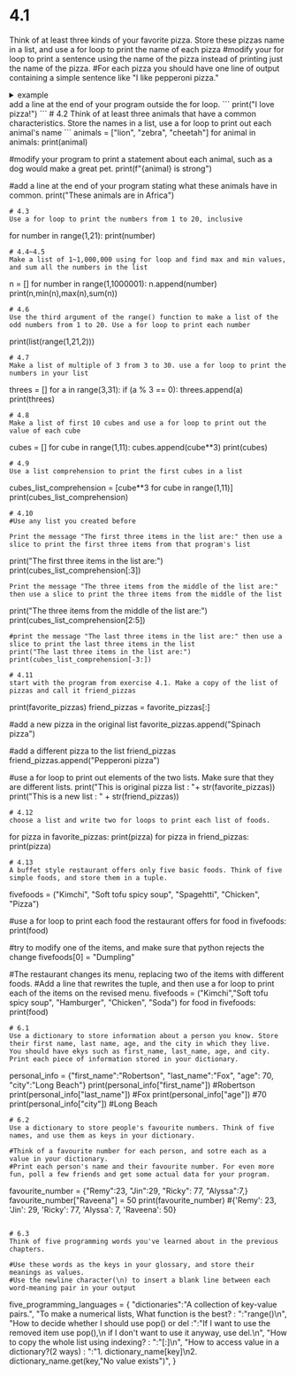 # 4.1 
Think of at least three kinds of your favorite pizza. Store these pizzas name in a list, and use a for loop to print the name of each pizza
#modify your for loop to print a sentence using the name of the pizza instead of printing just the name of the pizza. 
#For each pizza you should have one line of output containing a simple sentence like "I like pepperoni pizza."
<details>
  <summary>example</summary>
  ```
  favorite_pizzas = ["Cheese pizza", "Sweet potato pizza", "Big pizza"]
  for a in favorite_pizzas:
      print(a)
      print("I like {}.".format(a))
  ```
</details>
add a line at the end of your program outside the for loop.
```
print("I love pizza!")
```
# 4.2
Think of at least three animals that have a common characteristics. Store the names in a list, use a for loop to print out each animal's name
```
animals = ["lion", "zebra", "cheetah"]
for animal in animals:
  print(animal)
  
#modify your program to print a statement about each animal, such as a dog would make a great pet.
  print(f"{animal} is strong")

#add a line at the end of your program stating what these animals have in common.
print("These animals are in Africa")
      
```      
# 4.3
Use a for loop to print the numbers from 1 to 20, inclusive
```
for number in range(1,21):
  print(number)
```
# 4.4~4.5 
Make a list of 1~1,000,000 using for loop and find max and min values, and sum all the numbers in the list
```
n = []
for number in range(1,1000001):
  n.append(number)
print(n,min(n),max(n),sum(n))
```
# 4.6 
Use the third argument of the range() function to make a list of the odd numbers from 1 to 20. Use a for loop to print each number
```
print(list(range(1,21,2)))
```
# 4.7 
Make a list of multiple of 3 from 3 to 30. use a for loop to print the numbers in your list
```
threes = []
for a in range(3,31):
  if (a % 3 == 0):
    threes.append(a)
print(threes)
```
# 4.8 
Make a list of first 10 cubes and use a for loop to print out the value of each cube
```
cubes = []
for cube in range(1,11):
  cubes.append(cube**3)
print(cubes)
```
# 4.9 
Use a list comprehension to print the first cubes in a list
```
cubes_list_comprehension = [cube**3 for cube in range(1,11)]
print(cubes_list_comprehension)
```
# 4.10 
#Use any list you created before

Print the message "The first three items in the list are:" then use a slice to print the first three items from that program's list
```
print("The first three items in the list are:")
print(cubes_list_comprehension[:3])
```
Print the message "The three items from the middle of the list are:" then use a slice to print the three items from the middle of the list
```
print("The three items from the middle of the list are:")
print(cubes_list_comprehension[2:5])
```
#print the message "The last three items in the list are:" then use a slice to print the last three items in the list
print("The last three items in the list are:")
print(cubes_list_comprehension[-3:])

# 4.11
start with the program from exercise 4.1. Make a copy of the list of pizzas and call it friend_pizzas
```
print(favorite_pizzas)
friend_pizzas = favorite_pizzas[:]

#add a new pizza in the original list 
favorite_pizzas.append("Spinach pizza")

#add a different pizza to the list friend_pizzas
friend_pizzas.append("Pepperoni pizza")

#use a for loop to print out elements of the two lists. Make sure that they are different lists.
print("This is original pizza list : "+ str(favorite_pizzas))
print("This is a new list : " + str(friend_pizzas))
```
# 4.12
choose a list and write two for loops to print each list of foods.
```
for pizza in favorite_pizzas:
  print(pizza)
for pizza in friend_pizzas:
  print(pizza)
```
# 4.13
A buffet style restaurant offers only five basic foods. Think of five simple foods, and store them in a tuple.
```
fivefoods = ("Kimchi", "Soft tofu spicy soup", "Spagehtti", "Chicken", "Pizza")

#use a for loop to print each food the restaurant offers
for food in fivefoods:
  print(food)

#try to modify one of the items, and make sure that python rejects the change
fivefoods[0] = "Dumpling"

#The restaurant changes its menu, replacing two of the items with different foods.
#Add a line that rewrites the tuple, and then use a for loop to print each of the items on the revised menu.
fivefoods = ("Kimchi","Soft tofu spicy soup", "Hamburger", "Chicken", "Soda")
for food in fivefoods:
  print(food)
```  
# 6.1
Use a dictionary to store information about a person you know. Store their first name, last name, age, and the city in which they live.
You should have ekys such as first_name, last_name, age, and city.
Print each piece of information stored in your dictionary.
```
personal_info = {"first_name":"Robertson", "last_name":"Fox", "age": 70, "city":"Long Beach"}
print(personal_info["first_name"])                            #Robertson
print(personal_info["last_name"])                             #Fox
print(personal_info["age"])                                   #70
print(personal_info["city"])                                  #Long Beach
```
# 6.2 
Use a dictionary to store people's favourite numbers. Think of five names, and use them as keys in your dictionary.

#Think of a favourite number for each person, and sotre each as a value in your dictionary.
#Print each person's name and their favourite number. For even more fun, poll a few friends and get some actual data for your program.
```
favourite_number = {"Remy":23, "Jin":29, "Ricky": 77, "Alyssa":7,}
favourite_number["Raveena"] = 50
print(favourite_number)                                         #{'Remy': 23, 'Jin': 29, 'Ricky': 77, 'Alyssa': 7, 'Raveena': 50}
```

# 6.3 
Think of five programming words you've learned about in the previous chapters.

#Use these words as the keys in your glossary, and store their meanings as values.
#Use the newline character(\n) to insert a blank line between each word-meaning pair in your output
```
five_programming_languages = {
    "dictionaries":"A collection of key-value pairs.",
    "To make a numerical lists, What function is the best? : ":"range()\n",
    "How to decide whether I should use pop() or del :":"If I want to use the removed item use pop(),\n if I don't want to use it anyway, use del.\n",
    "How to copy the whole list using indexing? : ":"[:]\n",
    "How to access value in a dictionary?(2 ways) : ":"1. dictionary_name[key]\n2. dictionary_name.get(key,\"No value exists\")",
    }
```
